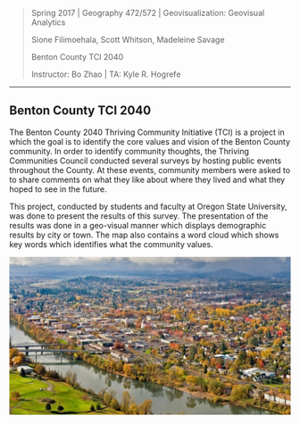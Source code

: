 > Spring 2017 | Geography 472/572 | Geovisualization: Geovisual Analytics
>
> Sione Filimoehala, Scott Whitson, Madeleine Savage
>
> Benton County TCI 2040 
>
> Instructor: Bo Zhao | TA: Kyle R. Hogrefe 

------

## **Benton County TCI 2040**

The Benton County 2040 Thriving Community Initiative (TCI) is a project in which the goal is to identify the core values and vision of the Benton County community. In order to identify community thoughts, the Thriving Communities Council conducted several surveys by  hosting public events throughout the County. At these events,  community members were asked to to share comments on what they like about where they lived and what they hoped to see in the future. 
 
This project, conducted by students and faculty at Oregon State University, was done to present the results of this survey. The presentation of the results was done in a geo-visual manner which displays demographic results by city or town. The map also contains a word cloud which shows key words which identifies what the community values. 

![](img/corvallis.jpg)
